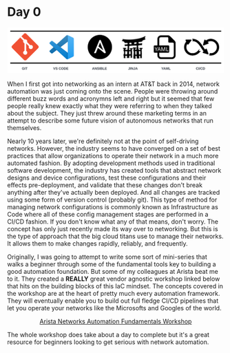 # Day 0

![](images/automation-fundamentals-logos.png)

When I first got into networking as an intern at AT&T back in 2014, network automation was just coming onto the scene. People were throwing around different buzz words and acronymns left and right but it seemed that few people really knew exactly what they were referring to when they talked about the subject. They just threw around these marketing terms in an attempt to describe some future vision of autonomous networks that run themselves.

Nearly 10 years later, we're definitely not at the point of self-driving networks. However, the industry seems to have converged on a set of best practices that allow organizations to operate their network in a much more automated fashion. By adopting development methods used in traditional software development, the industry has created tools that abstract network designs and device configurations, test these configurations and their effects pre-deployment, and validate that these changes don't break anything after they've actually been deployed. And all changes are tracked using some form of version control (probably git). This type of method for managing network configurations is commonly known as Infrastructure as Code where all of these config management stages are performed in a CI/CD fashion. If you don't know what any of that means, don't worry. The concept has only just recently made its way over to networking. But this is the type of approach that the big cloud titans use to manage their networks. It allows them to make changes rapidly, reliably, and frequently. 

Originally, I was going to attempt to write some sort of mini-series that walks a beginner through some of the fundamental tools key to building a good automation foundation. But some of my colleagues at Arista beat me to it. They created a **REALLY** great vendor agnostic workshop linked below that hits on the building blocks of this IaC mindset. The concepts covered in the workshop are at the heart of pretty much every automation framework. They will eventually enable you to build out full fledge CI/CD pipelines that let you operate your networks like the Microsofts and Googles of the world.

<p style="text-align: center;"><a href="https://aristanetworks.github.io/avd-workshops/">Arista Networks Automation Fundamentals Workshop</a></p>

The whole workshop does take about a day to complete but it's a great resource for beginners looking to get serious with network automation.
